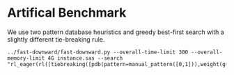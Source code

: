 # Artifical Benchmark

We use two pattern database heuristics and greedy best-first search with a slightly different tie-breaking rule.

```console
../fast-downward/fast-downward.py --overall-time-limit 300 --overall-memory-limit 4G instance.sas --search "rl_eager(rl([tiebreaking([pdb(pattern=manual_pattern([0,1])),weight(g(),-1)]),tiebreaking([pdb(pattern=manual_pattern([0,2])),weight(g(),-1)])],random_seed=1,handle_empty_list=true),rl_control_interval=0,rl_client_port=12345)"

```
